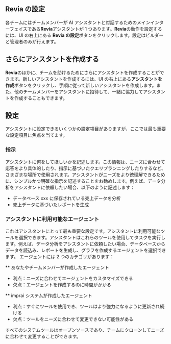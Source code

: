 ## **Revia** の設定

各チームにはチームメンバーが AI アシスタントと対話するためのメインインターフェイスである**Revia**アシスタントが 1 つあります。**Revia**の動作を設定するには、UI の右上にある **Revia の設定**ボタンをクリックします。設定はビルダーと管理者のみが行えます。

## さらにアシスタントを作成する

**Revia**のほかに、チームを助けるためにさらにアシスタントを作成することができます。新しいアシスタントを作成するには、UI の右上にある**アシスタントを作成**ボタンをクリックし、手順に従って新しいアシスタントを作成します。また、他のチームメンバーをアシスタントに招待して、一緒に協力してアシスタントを作成することもできます。

## 設定

アシスタントに設定できるいくつかの設定項目がありますが、ここでは最も重要な設定項目に焦点を当てます。

### 指示

アシスタントに何をしてほしいかを記述します。この情報は、ニーズに合わせて応答をより具体的したり、指示に基づいたクエリプランニングしたりするなど、さまざまな場所で使用されます。アシスタントがニーズをより徳理解できるために、シンプルかつ明確な指示を記述することをお勧めします。例えば、データ分析をアシスタントに依頼したい場合、以下のように記述します：

- データベース xxx に保存されている売上データを分析
- 売上データに基づいたレポートを生成

### アシスタントに利用可能なエージェント

これはアシスタントにとって最も重要な設定です。アシスタントに利用可能なツールを選択できます。アシスタントはこれらのツールを使用してタスクを実行します。例えば、データ分析をアシスタントに依頼したい場合、データベースからデータを読込み、レポートを生成し、グラフを作成するエージェントを選択できます。
エージェントには 2 つのカテゴリがあります：

\*\* あなたやチームメンバーが作成したエージェント

- 利点：ニーズに合わせてエージェントをカスタマイズできる
- 欠点：エージェントを作成するのに時間がかかる

\*\* imprai システムが作成したエージェント

- 利点：すぐにツールを使用でき、ツールはより強力になるように更新され続ける
- 欠点：ツールをニーズに合わせて変更できない可能性がある

すべてのシステムツールはオープンソースであり、チームにクローンしてニーズに合わせて変更することができます。
